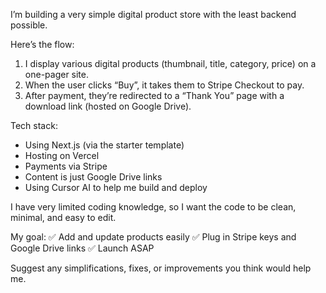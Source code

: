 I’m building a very simple digital product store with the least backend possible. 

Here’s the flow:
1. I display various digital products (thumbnail, title, category, price) on a one-pager site.
2. When the user clicks “Buy”, it takes them to Stripe Checkout to pay.
3. After payment, they’re redirected to a “Thank You” page with a download link (hosted on Google Drive).

Tech stack:
- Using Next.js (via the starter template)
- Hosting on Vercel
- Payments via Stripe
- Content is just Google Drive links
- Using Cursor AI to help me build and deploy

I have very limited coding knowledge, so I want the code to be clean, minimal, and easy to edit.

My goal:
✅ Add and update products easily
✅ Plug in Stripe keys and Google Drive links
✅ Launch ASAP

Suggest any simplifications, fixes, or improvements you think would help me.
